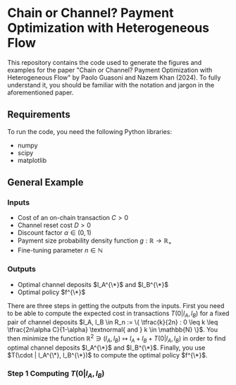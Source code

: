 # Chain or Channel? Payment Optimization with Heterogeneous Flow

This repository contains the code used to generate the figures and examples for the paper "Chain or Channel? Payment Optimization with Heterogeneous Flow" by Paolo Guasoni and Nazem Khan (2024). To fully understand it, you should be familiar with the notation and jargon in the aforementioned paper. 

## Requirements

To run the code, you need the following Python libraries:

- numpy
- scipy
- matplotlib

## General Example

### Inputs

- Cost of an on-chain transaction $C > 0$
- Channel reset cost $D > 0$
- Discount factor $\alpha \in (0,1)$ 
- Payment size probability density function $g:\mathbb{R} \to \mathbb{R}_+$
- Fine-tuning parameter $n \in \mathbb{N}$

### Outputs 

- Optimal channel deposits $l_A^{\*}$ and $l_B^{\*}$
- Optimal policy $f^{\*}$

There are three steps in getting the outputs from the inputs. First you need to be able to compute the expected cost in transactions $T(0  |  l_A, l_B)$ for a fixed pair of channel deposits $l_A, l_B \in R_n := \{ \tfrac{k}{2n} : 0 \leq k \leq \tfrac{2n\alpha C}{1-\alpha} \textnormal{ and } k \in \mathbb{N} \}$. You then minimize the function $\mathbb{R}^2 \ni (l_A, l_B) \mapsto l_A + l_B + T(0  |  l_A, l_B)$ in order to find optimal channel deposits $l_A^{\*}$ and $l_B^{\*}$. Finally, you use $T(\cdot  |  l_A^{\*}, l_B^{\*})$ to compute the optimal policy $f^{\*}$.

### Step 1 Computing $T(0 | l_A, l_B)$



















